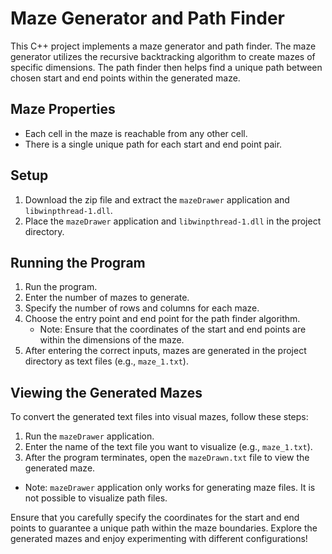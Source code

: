 # Maze Generator and Path Finder

This C++ project implements a maze generator and path finder. The maze generator utilizes the recursive backtracking algorithm to create mazes of specific dimensions. The path finder then helps find a unique path between chosen start and end points within the generated maze.

## Maze Properties

- Each cell in the maze is reachable from any other cell.
- There is a single unique path for each start and end point pair.

## Setup

1. Download the zip file and extract the `mazeDrawer` application and `libwinpthread-1.dll`.
2. Place the `mazeDrawer` application and `libwinpthread-1.dll` in the project directory.

## Running the Program

1. Run the program.
2. Enter the number of mazes to generate.
3. Specify the number of rows and columns for each maze.
4. Choose the entry point and end point for the path finder algorithm.
   - Note: Ensure that the coordinates of the start and end points are within the dimensions of the maze.
5. After entering the correct inputs, mazes are generated in the project directory as text files (e.g., `maze_1.txt`).

## Viewing the Generated Mazes

To convert the generated text files into visual mazes, follow these steps:

1. Run the `mazeDrawer` application.
2. Enter the name of the text file you want to visualize (e.g., `maze_1.txt`).
3. After the program terminates, open the `mazeDrawn.txt` file to view the generated maze.
- Note: `mazeDrawer` application only works for generating maze files. It is not possible to visualize path files.

Ensure that you carefully specify the coordinates for the start and end points to guarantee a unique path within the maze boundaries. Explore the generated mazes and enjoy experimenting with different configurations!
